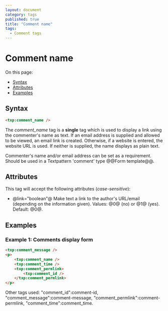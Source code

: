 ```yaml
---
layout: document
category: tags
published: true
title: "Comment name"
tags:
  - Comment tags
---
```


# Comment name

On this page:

* [Syntax](#user-content-syntax)
* [Attributes](#user-content-attributes)
* [Examples](#user-content-examples)

## Syntax

```html
<txp:comment_name />
```

The *comment_name* tag is a __single__ tag which is used to display a link using the commenter's name as text. If an email address is supplied and allowed to be viewed, an email link is created. Otherwise, if a website is entered, the website URL is used. If neither is supplied, the name displays as plain text.

Commenter's name and/or email address can be set as a requirement. Should be used in a Textpattern 'comment' type @@Form template@@.

## Attributes

This tag will accept the following attributes (*case-sensitive*):

* @link="boolean"@
Make text a link to the author's URL/email (depending on the information given).
Values: @0@ (no) or @1@ (yes).
Default: @0@.

## Examples

### Example 1: Comments display form

```html
<txp:comment_message />
<p>
    <txp:comment_name />
    <txp:comment_time />
    <txp:comment_permlink>
        <txp:comment_id />
    </txp:comment_permlink>
</p>
```

Other tags used: "comment_id":comment-id, "comment_message":comment-message, "comment_permlink":comment-permlink, "comment_time":comment_time.
